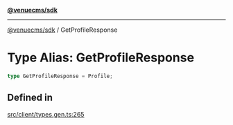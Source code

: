 [**@venuecms/sdk**](../Index.md)

***

[@venuecms/sdk](../Index.md) / GetProfileResponse

# Type Alias: GetProfileResponse

```ts
type GetProfileResponse = Profile;
```

## Defined in

[src/client/types.gen.ts:265](https://github.com/venuecms/sdk/blob/2edfd13c06baf443bbea491be2ef200d66919dd4/src/client/types.gen.ts#L265)
